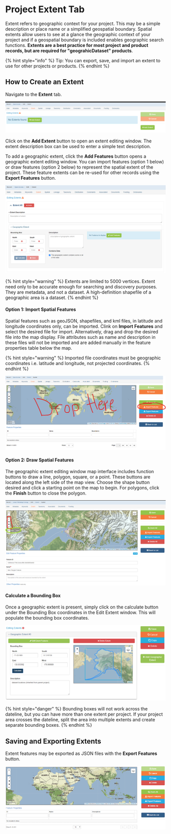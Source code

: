 # Project Extent Tab

Extent refers to geographic context for your project.  This may be a simple description or place name or a simplified geospatial boundary. Spatial extents allow users to see at a glance the geographic context of your project and if a geospatial boundary is included enables geographic search functions.  **Extents are a best practice for most project and product records, but are required for "geograhicDataset" products**.

{% hint style="info" %}
Tip: You can export, save, and import an extent to use for other projects or products.
{% endhint %}

## How to Create an Extent

Navigate to the **Extent** tab.

![Extent Tab](<../../.gitbook/assets/image (109).png>)

Click on the **Add Extent** button to open an extent editing window.  The extent description box can be used to enter a simple text description.

To add a geographic extent, click the **Add Features** button opens a geographic extent editing window.  You can import features (option 1 below) or draw features (option 2 below) to represent the spatial extent of the project.  These feature extents can be re-used for other records using the **Export Features** button.

![](<../../.gitbook/assets/image (72).png>)

{% hint style="warning" %}
Extents are limited to 5000 vertices.  Extent need only to be accurate enough for searching and discovery purposes.  They are metadata, and not a dataset.  A high-definition shapefile of a geographic area is a dataset.
{% endhint %}

#### Option 1: Import Spatial Features

Spatial features such as geoJSON, shapefiles, and kml files, in latitude and longitude coordinates only, can be imported.  Clink on **Import** **Features** and select the desired file for import.  Alternatively, drag and drop the desired file into the map display.  File attributes such as name and description in these files will not be imported and are added manually in the feature properties table below the map. &#x20;

{% hint style="warning" %}
Imported file coordinates must be geographic coordinates i.e. latitude and longitude, not projected coordinates.
{% endhint %}

![Drag and Drop and Import Features button are two means to upload extent files in mdEditor.](<../../.gitbook/assets/image (93).png>)

#### Option 2: Draw Spatial Features

The geographic extent editing window map interface includes function buttons to draw a line, polygon, square, or a point.  These buttons are located along the left side of the map view.  Choose the shape button desired and click a starting point on the map to begin.  For polygons, click the **Finish** button to close the polygon.

![Example of drawn polygon feature; note the menu of drawing options circled in red and the complete/save option circled in green.](<../../.gitbook/assets/image (41).png>)

#### Calculate a Bounding Box

Once a geographic extent is present, simply click on the calculate button under the Bounding Box coordinates in the Edit Extent window.  This will populate the bounding box coordinates.&#x20;

![Example Geographic Extent entry and bounding box for the State of Alaska](<../../.gitbook/assets/image (31).png>)

{% hint style="danger" %}
Bounding boxes will not work across the dateline, but you can have more than one extent per project. If your project area crosses the dateline, split the area into multiple extents and create separate bounding boxes.
{% endhint %}

## Saving and Exporting Extents

Extent features may be exported as JSON files with the **Export Features** button.

![Open Extent editor window; note the Import and Export Features buttons in the right margin.](<../../.gitbook/assets/image (42).png>)
